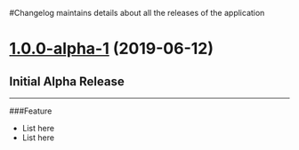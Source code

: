 #Changelog maintains details about all the releases of the application

<a name="1.0.0-alpha-1"></a>
# [1.0.0-alpha-1](https://github.com/ajaysajwan/FET_FEST/tree/master-parking-solution/1.0.0) (2019-06-12)

## Initial Alpha Release
---

###Feature
* List here
* List here